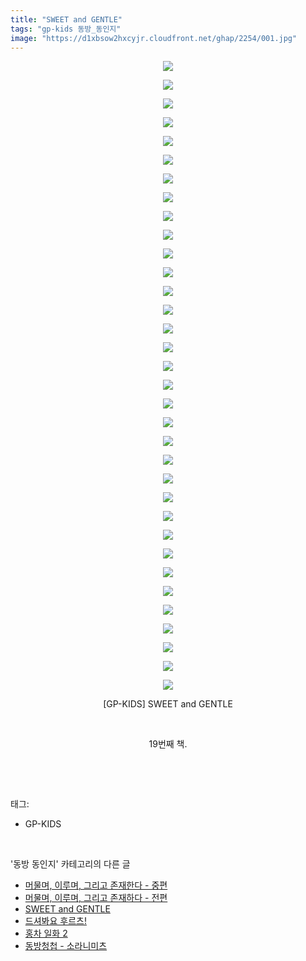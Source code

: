 ```yaml
---
title: "SWEET and GENTLE"
tags: "gp-kids 동방_동인지"
image: "https://d1xbsow2hxcyjr.cloudfront.net/ghap/2254/001.jpg"
---
```

<div class="article">
<p style="text-align: center; clear: none; float: none;"><img src="{{ site.imgserver10 }}/ghap/2254/001.jpg"/></p>
<p style="text-align: center; clear: none; float: none;"><img src="{{ site.imgserver10 }}/ghap/2254/002.jpg"/></p>
<p style="text-align: center; clear: none; float: none;"><img src="{{ site.imgserver10 }}/ghap/2254/003.jpg"/></p>
<p style="text-align: center; clear: none; float: none;"><img src="{{ site.imgserver10 }}/ghap/2254/004.jpg"/></p>
<p style="text-align: center; clear: none; float: none;"><img src="{{ site.imgserver10 }}/ghap/2254/005.jpg"/></p>
<p style="text-align: center; clear: none; float: none;"><img src="{{ site.imgserver10 }}/ghap/2254/006.jpg"/></p>
<p style="text-align: center; clear: none; float: none;"><img src="{{ site.imgserver10 }}/ghap/2254/007.jpg"/></p>
<p style="text-align: center; clear: none; float: none;"><img src="{{ site.imgserver10 }}/ghap/2254/008.jpg"/></p>
<p style="text-align: center; clear: none; float: none;"><img src="{{ site.imgserver10 }}/ghap/2254/009.jpg"/></p>
<p style="text-align: center; clear: none; float: none;"><img src="{{ site.imgserver10 }}/ghap/2254/010.jpg"/></p>
<p style="text-align: center; clear: none; float: none;"><img src="{{ site.imgserver10 }}/ghap/2254/011.jpg"/></p>
<p style="text-align: center; clear: none; float: none;"><img src="{{ site.imgserver10 }}/ghap/2254/012.jpg"/></p>
<p style="text-align: center; clear: none; float: none;"><img src="{{ site.imgserver10 }}/ghap/2254/013.jpg"/></p>
<p style="text-align: center; clear: none; float: none;"><img src="{{ site.imgserver10 }}/ghap/2254/014.jpg"/></p>
<p style="text-align: center; clear: none; float: none;"><img src="{{ site.imgserver10 }}/ghap/2254/015.jpg"/></p>
<p style="text-align: center; clear: none; float: none;"><img src="{{ site.imgserver10 }}/ghap/2254/016.jpg"/></p>
<p style="text-align: center; clear: none; float: none;"><img src="{{ site.imgserver10 }}/ghap/2254/017.jpg"/></p>
<p style="text-align: center; clear: none; float: none;"><img src="{{ site.imgserver10 }}/ghap/2254/018.jpg"/></p>
<p style="text-align: center; clear: none; float: none;"><img src="{{ site.imgserver10 }}/ghap/2254/019.jpg"/></p>
<p style="text-align: center; clear: none; float: none;"><img src="{{ site.imgserver10 }}/ghap/2254/020.jpg"/></p>
<p style="text-align: center; clear: none; float: none;"><img src="{{ site.imgserver10 }}/ghap/2254/021.jpg"/></p>
<p style="text-align: center; clear: none; float: none;"><img src="{{ site.imgserver10 }}/ghap/2254/022.jpg"/></p>
<p style="text-align: center; clear: none; float: none;"><img src="{{ site.imgserver10 }}/ghap/2254/023.jpg"/></p>
<p style="text-align: center; clear: none; float: none;"><img src="{{ site.imgserver10 }}/ghap/2254/024.jpg"/></p>
<p style="text-align: center; clear: none; float: none;"><img src="{{ site.imgserver10 }}/ghap/2254/025.jpg"/></p>
<p style="text-align: center; clear: none; float: none;"><img src="{{ site.imgserver10 }}/ghap/2254/026.jpg"/></p>
<p style="text-align: center; clear: none; float: none;"><img src="{{ site.imgserver10 }}/ghap/2254/027.jpg"/></p>
<p style="text-align: center; clear: none; float: none;"><img src="{{ site.imgserver10 }}/ghap/2254/028.jpg"/></p>
<p style="text-align: center; clear: none; float: none;"><img src="{{ site.imgserver10 }}/ghap/2254/029.jpg"/></p>
<p style="text-align: center; clear: none; float: none;"><img src="{{ site.imgserver10 }}/ghap/2254/030.jpg"/></p>
<p style="text-align: center; clear: none; float: none;"><img src="{{ site.imgserver10 }}/ghap/2254/031.jpg"/></p>
<p style="text-align: center; clear: none; float: none;"><img src="{{ site.imgserver10 }}/ghap/2254/032.jpg"/></p>
<p style="text-align: center; clear: none; float: none;"><img src="{{ site.imgserver10 }}/ghap/2254/033.jpg"/></p>
<p style="text-align: center; clear: none; float: none;"><img src="{{ site.imgserver10 }}/ghap/2254/034.jpg"/></p>
<p style="text-align: center; clear: none; float: none;">[GP-KIDS] SWEET and GENTLE</p>
<p style="text-align: center; clear: none; float: none;"><br/></p>
<p style="text-align: center; clear: none; float: none;">19번째 책.</p>
<p><br/></p>
</div><br/>
<div class="tagTrail">
<p>태그: </p>
<ul>
<li>GP-KIDS</li>
</ul>
</div><br/>
<div class="another">
<p>'동방 동인지' 카테고리의 다른 글</p>
<ul>
<li><a href="/ghap_2256">머물며, 이루며, 그리고 존재한다 - 중편</a></li>
<li><a href="/ghap_2255">머물며, 이루며, 그리고 존재하다 - 전편</a></li>
<li><a href="/ghap_2254">SWEET and GENTLE</a></li>
<li><a href="/ghap_2253">드셔봐요 후르츠!</a></li>
<li><a href="/ghap_2252">홍차 일화 2</a></li>
<li><a href="/ghap_2251">동방청첩 - 소라니미츠</a></li>
</ul>
</div><br/>
<div class="cb_module cb_fluid">
<div class="cb_wrt cb_profile">
</div><!-- commentList close -->
</div><br/>

